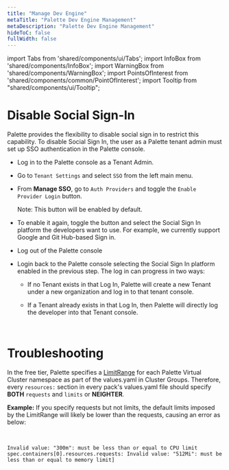 ```yaml
---
title: "Manage Dev Engine"
metaTitle: "Palette Dev Engine Management"
metaDescription: "Palette Dev Engine Management"
hideToC: false
fullWidth: false
---
```


import Tabs from 'shared/components/ui/Tabs';
import InfoBox from 'shared/components/InfoBox';
import WarningBox from 'shared/components/WarningBox';
import PointsOfInterest from 'shared/components/common/PointOfInterest';
import Tooltip from "shared/components/ui/Tooltip";



# Disable Social Sign-In

Palette provides the flexibility to disable social sign in to restrict this capability. To disable Social Sign In, the user as a Palette tenant admin must set up SSO authentication in the Palette console.

* Log in to the Palette console as a Tenant Admin.


* Go to `Tenant Settings` and select `SSO` from the left main menu.


* From **Manage SSO**, go to `Auth Providers` and toggle the `Enable Provider Login` button.

   Note: This button will be enabled by default.


* To enable it again, toggle the button and select the Social Sign In platform the developers want to use. For example, we currently support Google and Git Hub-based Sign in.


* Log out of the Palette console


* Login back to the Palette console selecting the Social Sign In platform enabled in the previous step. The log in can progress in two ways:

  * If no Tenant exists in that Log In, Palette will create a new Tenant under a new organization and log in to that tenant console.

  * If a Tenant already exists in that Log In, then Palette will directly log the developer into that Tenant console.
 
<br />

# Troubleshooting

In the free tier, Palette specifies a [LimitRange](https://kubernetes.io/docs/concepts/policy/limit-range/) for each Palette Virtual Cluster namespace as part of the values.yaml in Cluster Groups. Therefore, every `resources:` section in every pack's values.yaml file should specify **BOTH** `requests` and `limits` or **NEIGHTER**.

**Example:**
If you specify requests but not limits, the default limits imposed by the LimitRange will likely be lower than the requests, causing an error as below:

<br />

```
Invalid value: "300m": must be less than or equal to CPU limit spec.containers[0].resources.requests: Invalid value: "512Mi": must be less than or equal to memory limit]
```
<br />

